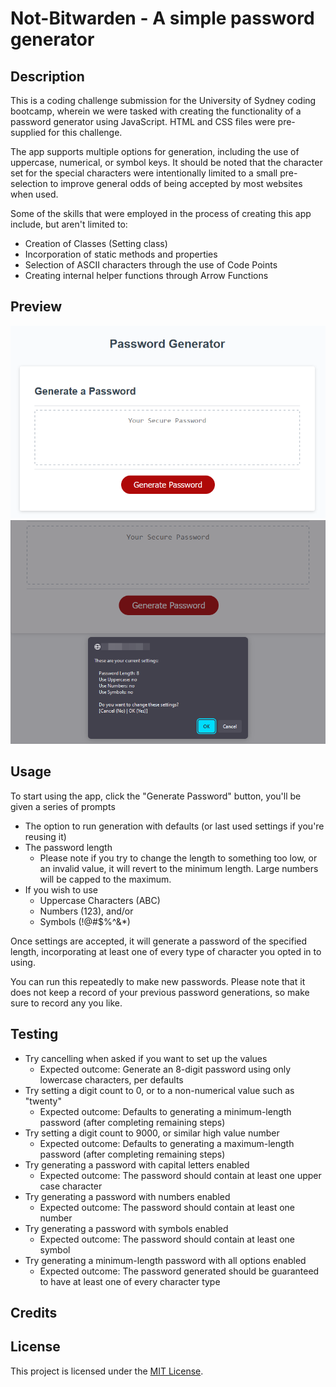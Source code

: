 # Not-Bitwarden - A simple password generator
## Description
This is a coding challenge submission for the University of Sydney coding bootcamp, wherein we were tasked with creating the functionality of a password generator using JavaScript. HTML and CSS files were pre-supplied for this challenge.

The app supports multiple options for generation, including the use of uppercase, numerical, or symbol keys. It should be noted that the character set for the special characters were intentionally limited to a small pre-selection to improve general odds of being accepted by most websites when used.

Some of the skills that were employed in the process of creating this app include, but aren't limited to:
- Creation of Classes (Setting class)
- Incorporation of static methods and properties
- Selection of ASCII characters through the use of Code Points
- Creating internal helper functions through Arrow Functions

## Preview
![A screenshot of the Password Generator before use](./project/preview-scr-01.png)
![A screenshot showing one of the config prompts generated during use](./project/preview-scr-02.png) 

## Usage
To start using the app, click the "Generate Password" button, you'll be given a series of prompts
- The option to run generation with defaults (or last used settings if you're reusing it)
- The password length
  - Please note if you try to change the length to something too low, or an invalid value, it will revert to the minimum length. Large numbers will be capped to the maximum.
- If you wish to use
  - Uppercase Characters (ABC)
  - Numbers (123), and/or
  - Symbols (!@#$%^&*)

Once settings are accepted, it will generate a password of the specified length, incorporating at least one of every type of character you opted in to using.

You can run this repeatedly to make new passwords. Please note that it does not keep a record of your previous password generations, so make sure to record any you like.

## Testing
- Try cancelling when asked if you want to set up the values
  - Expected outcome: Generate an 8-digit password using only lowercase characters, per defaults
- Try setting a digit count to 0, or to a non-numerical value such as "twenty"
  - Expected outcome: Defaults to generating a minimum-length password (after completing remaining steps)
- Try setting a digit count to 9000, or similar high value number
  - Expected outcome: Defaults to generating a maximum-length password (after completing remaining steps)
- Try generating a password with capital letters enabled
  - Expected outcome: The password should contain at least one upper case character
- Try generating a password with numbers enabled
  - Expected outcome: The password should contain at least one number
- Try generating a password with symbols enabled
  - Expected outcome: The password should contain at least one symbol
- Try generating a minimum-length password with all options enabled
  - Expected outcome: The password generated should be guaranteed to have at least one of every character type

## Credits

## License
This project is licensed under the [MIT License](./LICENSE).
